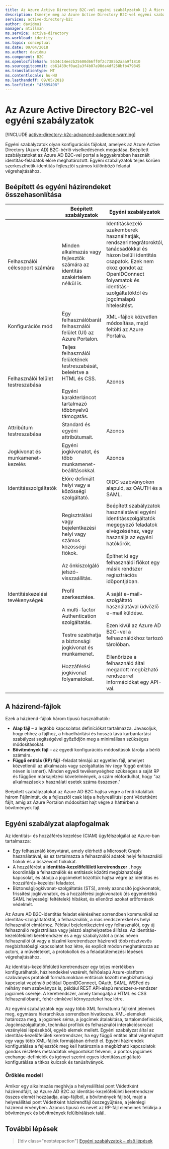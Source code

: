 ```yaml
---
title: Az Azure Active Directory B2C-vel egyéni szabályzatok |} A Microsoft Docs
description: Ismerje meg az Azure Active Directory B2C-vel egyéni szabályzatok.
services: active-directory-b2c
author: davidmu1
manager: mtillman
ms.service: active-directory
ms.workload: identity
ms.topic: conceptual
ms.date: 09/04/2018
ms.author: davidmu
ms.component: B2C
ms.openlocfilehash: 5634c14ee2b25600d66ff0f2c7385b2aaa9f1810
ms.sourcegitcommit: cb61439cf0ae2a3f4b07a98da4df258bfb479845
ms.translationtype: MT
ms.contentlocale: hu-HU
ms.lasthandoff: 09/05/2018
ms.locfileid: "43699498"
---
```

# <a name="custom-policies-in-azure-active-directory-b2c"></a>Az Azure Active Directory B2C-vel egyéni szabályzatok

[!INCLUDE [active-directory-b2c-advanced-audience-warning](../../includes/active-directory-b2c-advanced-audience-warning.md)]

Egyéni szabályzatok olyan konfigurációs fájlokat, amelyek az Azure Active Directory (Azure AD) B2C-bérlő viselkedésének megadása. Beépített szabályzatokat az Azure AD B2C-vel portal a leggyakrabban használt identitás-feladatok előre meghatározott. Egyéni szabályzatok teljes körűen szerkeszthetik-identitás fejlesztői számos különböző feladat végrehajtásához.

## <a name="comparing-built-in-policies-and-custom-policies"></a>Beépített és egyéni házirendeket összehasonlítása

| | Beépített szabályzatok | Egyéni szabályzatok |
|-|-------------------|-----------------|
| Felhasználói célcsoport számára | Minden alkalmazás vagy fejlesztők számára az identitás szakértelem nélkül is. | Identitáskezelő szakemberek használhatják, rendszerintegrátoroktól, tanácsadókkal és házon belüli identitás csapatok. Ezek nem okoz gondot az OpenIDConnect folyamatok és identitás-szolgáltatóktól és jogcímalapú hitelesítést. |
| Konfigurációs mód | Egy felhasználóbarát felhasználói felület (UI) az Azure Portalon. | XML-fájlok közvetlen módosítása, majd feltölti az Azure Portalra. |
| Felhasználói felület testreszabása | Teljes felhasználói felületének testreszabását, beleértve a HTML és CSS.<br><br>Egyéni karakterláncot tartalmazó többnyelvű támogatás. | Azonos |
| Attribútum testreszabása | Standard és egyéni attribútumait. | Azonos |
| Jogkivonat és munkamenet-kezelés | Egyéni jogkivonatot, és több munkamenet-beállításokkal. | Azonos |
| Identitásszolgáltatók | Előre definiált helyi vagy a közösségi szolgáltató. | OIDC szabványokon alapuló, az OAUTH és a SAML. |
| Identitáskezelési tevékenységek | Regisztrálási vagy bejelentkezési helyi vagy számos közösségi fiókok.<br><br>Az önkiszolgáló jelszó-visszaállítás.<br><br>Profil szerkesztése.<br><br>A multi-factor Authentication szolgáltatás.<br><br>Testre szabhatja a biztonsági jogkivonat és munkamenet.<br><br>Hozzáférési jogkivonat folyamatokat. | Beépített szabályzatok használatával egyéni Identitásszolgáltatók megegyező feladatok elvégzéséhez, vagy használja az egyéni hatókörök.<br><br>Építhet ki egy felhasználói fiókot egy másik rendszer regisztrációs időpontjában.<br><br>A saját e-mail-szolgáltató használatával üdvözlő e-mail küldése.<br><br>Ezen kívül az Azure AD B2C-vel a felhasználókhoz tartozó tárolóban.<br><br>Ellenőrizze a felhasználó által megadott megbízható rendszerrel információkat egy API-val. |

## <a name="policy-files"></a>A házirend-fájlok

Ezek a házirend-fájlok három típusú használhatók:

- **Alap fájl** – a legtöbb kapcsolatos definíciókat tartalmazza. Javasoljuk, hogy ehhez a fájlhoz, a hibaelhárítási és hosszú távú karbantartási szabályzat segítségével győződjön meg a minimálisan szükséges módosításokat.
- **Bővítmények fájl** – az egyedi konfigurációs módosítások tárolja a bérlő számára.
- **Függő entitás (RP) fájl** -feladat témájú az egyetlen fájl, amelyet közvetlenül az alkalmazás vagy szolgáltatás hív (egy függő entitás néven is ismert). Minden egyedi tevékenységhez szükséges a saját RP és függően márkajelzési követelmények, a szám előfordulhat, hogy "az alkalmazások x használati esetek száma összesen."

Beépített szabályzatokat az Azure AD B2C hajtsa végre a fenti kitaláltak három Fájlmintát, de a fejlesztői csak látja a helyreállítási pont Védettként fájlt, amíg az Azure Portalon módosítást hajt végre a háttérben a bővítmények fájl.

## <a name="custom-policy-core-concepts"></a>Egyéni szabályzat alapfogalmak

Az identitás- és hozzáférés kezelése (CIAM) ügyfélszolgálat az Azure-ban tartalmazza:

- Egy felhasználó könyvtárat, amely elérhető a Microsoft Graph használatával, és ez tartalmazza a felhasználói adatok helyi felhasználói fiókok és a összevont fiókokat.
- A hozzáférést a **identitás-kezelőfelületi keretrendszer** , hogy koordinálja a felhasználók és entitások közötti megbízhatósági kapcsolat, és átadja a jogcímeket közöttük hajtsa végre az identitás és hozzáférés-kezelési feladatot. 
- Biztonságijogkivonat-szolgáltatás (STS), amely azonosító jogkivonatok, frissítési jogkivonatok, és a hozzáférési jogkivonatok (és egyenértékű SAML helyességi feltételek) hibákat, és ellenőrzi azokat erőforrások védelmét.

Az Azure AD B2C-identitás feladat eléréséhez sorrendben kommunikál az identitás-szolgáltatóktól, a felhasználók, a más rendszerekkel és helyi felhasználói címtárhoz. Például bejelentkeztetni egy felhasználót, egy új felhasználó regisztrálása vagy jelszó alaphelyzetbe állítása. Az identitás-kezelőfelületi keretrendszer és a egy szabályzatot a (más néven felhasználói út vagy a bizalmi keretrendszer házirend) több résztvevős megbízhatósági kapcsolatot hoz létre, és explicit módon meghatározza az actors, a műveleteket, a protokollok és a feladatütemezési lépések végrehajtásához.

Az identitás-kezelőfelületi keretrendszer egy teljes mértékben konfigurálhatók, házirendekkel vezérelt, felhőalapú Azure-platform szabványos protokoll formátumokban entitások közötti megbízhatósági kapcsolat vezénylő például OpenIDConnect, OAuth, SAML, WSFed és néhány nem szabványos is, például REST API-alapú rendszer-a-rendszer jogcímek cseréje. A keretrendszer, amely támogatja a HTML és CSS felhasználóbarát, fehér címkével környezeteket hoz létre.

Az egyéni szabályzatok egy vagy több XML formátumú fájlként jelennek meg, egymásra hierarchikus sorrendben hivatkozva. XML-elemeket határozza meg, a jogcímek séma, a jogcímek átalakítása, tartalomdefiníciók, Jogcímszolgáltatók, technikai profilok és felhasználói interakciósorozat vezénylési lépésekből, egyéb elemek mellett. Egyéni szabályzat által az identitás-kezelőfelületi keretrendszer, ha egy függő entitás által végrehajtott egy vagy több XML-fájlok formájában érhető el. Egyéni házirendek konfigurálása a fejlesztők meg kell határoznia a megbízható kapcsolatok gondos részletes metaadatok végpontokat felvenni, a pontos jogcímek exchange-definíciók és igényei szerint egyes identitásszolgáltató konfigurálása a titkos kulcsok és tanúsítványok.

### <a name="inheritance-model"></a>Öröklés modell

Amikor egy alkalmazás meghívja a helyreállítási pont Védettként házirendfájlt, az Azure AD B2C az identitás-kezelőfelületi keretrendszer összes elemét hozzáadja, alap-fájlból, a bővítmények fájlból, majd a helyreállítási pont Védettként házirendfájl összegyűjtése, a jelenlegi házirend érvényben.  Azonos típusú és nevét az RP-fájl elemeinek felülírja a bővítmények és bővítmények felülbírálások talál.

## <a name="next-steps"></a>További lépések

> [!div class="nextstepaction"]
> [Egyéni szabályzatok – első lépések](active-directory-b2c-get-started-custom.md)
